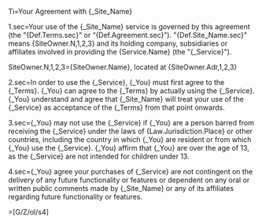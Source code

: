 Ti=Your Agreement with {_Site_Name}

1.sec=Your use of the {_Site_Name} service is governed by this agreement (the "{Def.Terms.sec}" or “{Def.Agreement.sec}”). "{Def.Site_Name.sec}" means {SiteOwner.N,1,2,3} and its holding company, subsidiaries or affiliates involved in providing the {Service.Name} (the "{_Service}").

SiteOwner.N,1,2,3={SiteOwner.Name}, located at {SiteOwner.Adr,1,2,3}

2.sec=In order to use the {_Service}, {_You} must first agree to the {_Terms}. {_You} can agree to the {_Terms} by actually using the {_Service}. {_You} understand and agree that {_Site_Name} will treat your use of the {_Service} as acceptance of the {_Terms} from that point onwards.

3.sec={_You} may not use the {_Service} if {_You} are a person barred from receiving the {_Service} under the laws of {Law.Jurisdiction.Place} or other countries, including the country in which {_You} are resident or from which {_You} use the {_Service}. {_You} affirm that {_You} are over the age of 13, as the {_Service} are not intended for children under 13.

4.sec={_You} agree your purchases of {_Service} are not contingent on the delivery of any future functionality or features or dependent on any oral or written public comments made by {_Site_Name} or any of its affiliates regarding future functionality or features.

=[G/Z/ol/s4]
